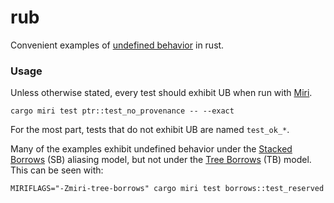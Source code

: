 # rub
Convenient examples of [undefined behavior](https://raphlinus.github.io/programming/rust/2018/08/17/undefined-behavior.html) in rust.

### Usage
Unless otherwise stated, every test should exhibit UB when run with [Miri](https://github.com/rust-lang/miri).

```
cargo miri test ptr::test_no_provenance -- --exact
```

For the most part, tests that do not exhibit UB are named `test_ok_*`.

Many of the examples exhibit undefined behavior under the [Stacked Borrows](https://github.com/rust-lang/unsafe-code-guidelines/blob/master/wip/stacked-borrows.md) (SB) aliasing model, but not under the [Tree Borrows](https://perso.crans.org/vanille/treebor/) (TB) model. This can be seen with:

```
MIRIFLAGS="-Zmiri-tree-borrows" cargo miri test borrows::test_reserved
```
